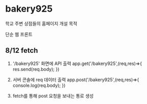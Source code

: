 # bakery925

학교 주변 상점들의 홈페이지 개설 목적

단순 웹 프론트

## 8/12 fetch

1. '/bakery925' 화면에 API 출력
app.get('/bakery925',(req,res)=>{
    res.send(req.body);
})

2. 서버 콘솔에 req 데이터 출력
app.post('/bakery925',(req,res)=>{
    console.log(req.body);
})

3. fetch를 통해 post 요청을 보내는 통로 생성